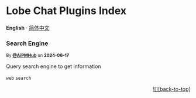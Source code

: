 <h1>Lobe Chat Plugins Index</h1>

**English** · [简体中文](./README.zh-CN.md)<!-- AWESOME PLUGINS --> 

### Search Engine

<sup>By **[@AiPMHub](https://github.com/aipmhub/chat-plugin-search-engine)** on **2024-06-17**</sup>

Query search engine to get information

`web` `search`

<div align="right">

[![][back-to-top]](#readme-top)

</div>

 